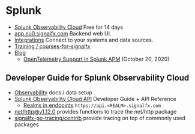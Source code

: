# Splunk

- [Splunk Observability Cloud](https://www.splunk.com/en_us/download/infrastructure-monitoring.html) Free for 14 days
- [app.eu0.signalfx.com](https://app.eu0.signalfx.com/#/home) Backend web UI.
- [Integrations](https://app.eu0.signalfx.com/#/integrations) Connect to your systems and data sources.
- [Training / courses-for-signalfx](https://www.splunk.com/en_us/training/learning-path/courses-for-signalfx/overview.html)
- [Blog](https://www.splunk.com/en_us/blog)
  - [OpenTelemetry Support in Splunk APM](https://www.splunk.com/en_us/blog/conf-splunklive/announcing-native-opentelemetry-support-in-splunk-apm.html) (October 20, 2020)

## Developer Guide for Splunk Observability Cloud

- [Observability](https://docs.splunk.com/Observability/) docs / data setup
- [Splunk Observability Cloud API](https://dev.splunk.com/observability/) Developer Guide + API Reference
  - [Realms in endpoints](https://dev.splunk.com/observability/docs/realms_in_endpoints/) `https://api.<REALM>.signalfx.com`
- [net/http@v1.12.0](https://pkg.go.dev/github.com/signalfx/signalfx-go-tracing/contrib/net/http@v1.12.0) provides functions to trace the net/http package
- [signalfx-go-tracing/contrib](https://pkg.go.dev/github.com/signalfx/signalfx-go-tracing/contrib/@v1.12.0#section-readme) provide tracing on top of commonly used packages